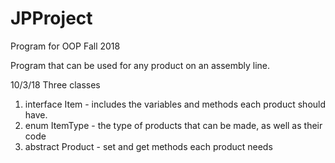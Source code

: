 # JPProject

Program for OOP Fall 2018

Program that can be used for any product on an assembly line. 

10/3/18 
Three classes 
  1. interface Item - includes the variables and methods each product should have. 
  2. enum ItemType - the type of products that can be made, as well as their code
  3. abstract Product - set and get methods each product needs
  
  

